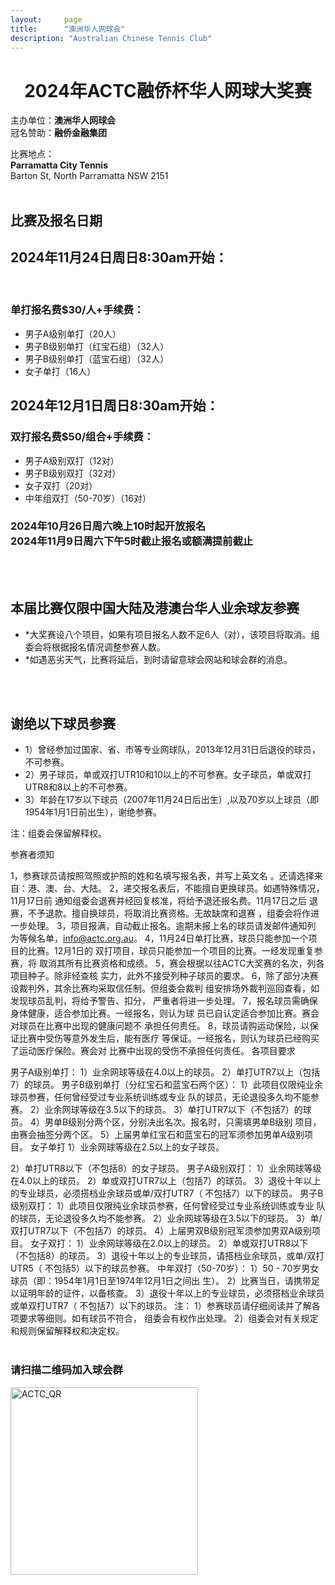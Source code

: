 ```yaml
---
layout:     page
title:      "澳洲华人网球会"
description: "Australian Chinese Tennis Club"
---
```


<h1 align="center">2024年ACTC融侨杯华人网球大奖赛</h1>


<!-- <p align="center"><img src="/img/2024_regional_poster.jpg" class="img-responsive" width="800px" alt="2024年ACTC融侨杯华人网球大奖赛"></p> -->

主办单位：<b>澳洲华人网球会</b><br>
冠名赞助：<b>融侨金融集团</b><br>

比赛地点：<br><b>Parramatta City Tennis</b> <br>Barton St, North Parramatta NSW 2151<br><br>

<h2><p>比赛及报名日期</p></h2>
<p><h2>2024年11月24日周日8:30am开始：</h2><br>
<h3>单打报名费$30/人+手续费：</h3><ul>
<li>男子A级别单打（20人）</li>
<li>男子B级别单打（红宝石组）（32人）</li>
<li>男子B级别单打（蓝宝石组）（32人）</li>
<li>女子单打（16人）</li></ul></p>

<p><h2>2024年12月1日周日8:30am开始：</h2>
<h3>双打报名费$50/组合+手续费：</h3><ul>
<li>男子A级别双打（12对）</li>
<li>男子B级别双打（32对）</li>
<li>女子双打（20对）</li>
<li>中年组双打（50-70岁）（16对）</li></ul></p>

<p><h3>2024年10月26日周六晚上10时起开放报名<br>
2024年11月9日周六下午5时截止报名或额满提前截止</h3></p>

<br><br>

<p><h2>本届比赛仅限中国大陆及港澳台华人业余球友参赛</h2><ul>
<li>*大奖赛设八个项目，如果有项目报名人数不足6人（对），该项目将取消。组委会将根据报名情况调整参赛人数。</li>
<li>*如遇恶劣天气，比赛将延后，到时请留意球会网站和球会群的消息。</li></ul></p>

<br><br>

<p><h2>谢绝以下球员参赛</h2><ul>
<li>1）曾经参加过国家、省、市等专业网球队，2013年12月31日后退役的球员，不可参赛。</li>
<li>2）男子球员，单或双打UTR10和10以上的不可参赛。女子球员，单或双打UTR8和8以上的不可参赛。</li>
<li>3）年龄在17岁以下球员（2007年11月24日后出生）,以及70岁以上球员（即1954年1月1日前出生），谢绝参赛。</li></ul>
注：组委会保留解释权。</p>


参赛者须知

1，参赛球员请按照驾照或护照的姓和名填写报名表，并写上英文名
。还请选择来自：港、澳、台、大陆。
2，递交报名表后，不能擅自更换球员。如遇特殊情况，11月17日前
通知组委会退赛并经回复核准，将给予退还报名费。11月17日之后
退赛，不予退款。擅自换球员，将取消比赛资格。无故缺席和退赛
，组委会将作进一步处理。
3，项目报满，自动截止报名。逾期未报上名的球员请发邮件通知列
为等候名单，info@actc.org.au。
4，11月24日单打比赛，球员只能参加一个项目的比赛。12月1日的
双打项目，球员只能参加一个项目的比赛。一经发现重复参赛，将
取消其所有比赛资格和成绩。
5，赛会根据以往ACTC大奖赛的名次，列各项目种子。除非经查核
实力，此外不接受列种子球员的要求。
6，除了部分决赛设裁判外，其余比赛均采取信任制。但组委会裁判
组安排场外裁判巡回查看，如发现球员乱判，将给予警告、扣分，
严重者将进一步处理。
7，报名球员需确保身体健康，适合参加比赛。一经报名，则认为球
员已自认定适合参加比赛。赛会对球员在比赛中出现的健康问题不
承担任何责任。
8，球员请购运动保险，以保证比赛中受伤等意外发生后，能有医疗
等保证。一经报名，则认为球员已经购买了运动医疗保险。赛会对
比赛中出现的受伤不承担任何责任。
各项目要求

男子A级别单打：
1）业余网球等级在4.0以上的球员。
2）单打UTR7以上（包括7）的球员。
男子B级别单打（分红宝石和蓝宝石两个区）：
1）此项目仅限纯业余球员参赛，任何曾经受过专业系统训练或专业
队的球员，无论退役多久均不能参赛。
2）业余网球等级在3.5以下的球员。
3）单打UTR7以下（不包括7）的球员。
4）男单B级别分两个区，分别决出名次。报名时，只需填男单B级别
项目，由赛会抽签分两个区。
5）上届男单红宝石和蓝宝石的冠军须参加男单A级别项目。
女子单打
1）业余网球等级在2.5以上的女子球员。

2）单打UTR8以下（不包括8）的女子球员。
男子A级别双打：
1）业余网球等级在4.0以上的球员。
2）单或双打UTR7以上（包括7）的球员。
3）退役十年以上的专业球员，必须搭档业余球员或单/双打UTR7（
不包括7）以下的球员。
男子B级别双打：
1）此项目仅限纯业余球员参赛，任何曾经受过专业系统训练或专业
队的球员，无论退役多久均不能参赛。
2）业余网球等级在3.5以下的球员。
3）单/双打UTR7以下（不包括7）的球员。
4）上届男双B级别冠军须参加男双A级别项目。
女子双打：
1）业余网球等级在2.0以上的球员。
2）单或双打UTR8以下（不包括8）的球员。
3）退役十年以上的专业球员，请搭档业余球员，或单/双打UTR5（
不包括5）以下的球员参赛。
中年双打（50-70岁）：
1）50 - 70岁男女球员（即：1954年1月1日至1974年12月1日之间出
生）。
2）比赛当日，请携带足以证明年龄的证件，以备核查。
3）退役十年以上的专业球员，必须搭档业余球员或单双打UTR7（
不包括7）以下的球员。
注：
1）参赛球员请仔细阅读并了解各项要求等细则。如有球员不符合，
组委会有权作出处理。
2）组委会对有关规定和规则保留解释权和决定权。
<br><br>

<h3>请扫描二维码加入球会群</h3>

<a href="http://www.actc.org.au/img/actc_qr_code.png" target="_blank">
      <img src="{{ site.baseurl }}/img/actc_qr_code.png" class="img-responsive" width="300px" alt="ACTC_QR">
</a>
